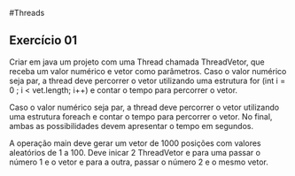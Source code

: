 #Threads

## Exercício 01

Criar em java um projeto com uma Thread chamada ThreadVetor, que receba um valor numérico e vetor como parâmetros. Caso o valor numérico seja par, a thread deve percorrer o vetor utilizando uma estrutura for (int i = 0 ; i < vet.length; i++) e contar o tempo para percorrer o vetor.

Caso o valor numérico seja par, a thread deve percorrer o vetor utilizando uma estrutura foreach e contar o tempo para percorrer o vetor. No final, ambas as possibilidades devem apresentar o tempo em segundos.

A operação main deve gerar um vetor de 1000 posições com valores aleatórios de 1 a 100. Deve inicar 2 ThreadVetor e para uma passar o número 1 e o vetor e para a outra, passar o número 2 e o mesmo vetor.
